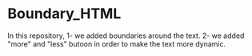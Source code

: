 # Boundary_HTML

In this repository,
1- we added boundaries around the text.
2- we added "more" and "less" butoon in order to make the text more dynamic.

